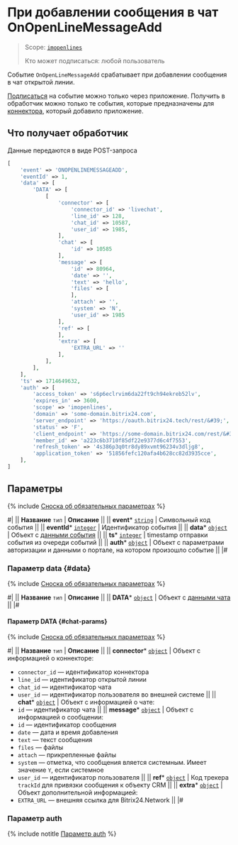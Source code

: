 # При добавлении сообщения в чат OnOpenLineMessageAdd

> Scope: [`imopenlines`](../../../scopes/permissions.md) 
>
> Кто может подписаться: любой пользователь

Событие `OnOpenLineMessageAdd` срабатывает при добавлении сообщения в чат открытой линии. 

[Подписаться](../../../events/event-bind.md) на событие можно только через приложение. Получить в обработчик можно только те события, которые предназначены для [коннектора](../../imconnector/index.md), который добавило приложение.

## Что получает обработчик

Данные передаются в виде POST-запроса

```php
[
    'event' => 'ONOPENLINEMESSAGEADD',
    'eventId' => 1,
    'data' => [
        'DATA' => [
            [
                'connector' => [
                    'connector_id' => 'livechat',
                    'line_id' => 128,
                    'chat_id' => 10587,
                    'user_id' => 1985,
                ],
                'chat' => [
                    'id' => 10585
                ],
                'message' => [
                    'id' => 80964,
                    'date' => '',
                    'text' => 'hello',
                    'files' => [
                    ],
                    'attach' => '',
                    'system' => 'N',
                    'user_id' => 1985
                ],
                'ref' => [
                ],
                'extra' => [
                    'EXTRA_URL' => '' 
                ],
            ],
        ],
    ],
    'ts' => 1714649632,
    'auth' => [
        'access_token' => 's6p6eclrvim6da22ft9ch94ekreb52lv',
        'expires_in' => 3600,
        'scope' => 'imopenlines',
        'domain' => 'some-domain.bitrix24.com',
        'server_endpoint' => 'https://oauth.bitrix24.tech/rest/&#39;',
        'status' => 'F',
        'client_endpoint' => 'https://some-domain.bitrix24.com/rest/&#39;',
        'member_id' => 'a223c6b3710f85df22e9377d6c4f7553',
        'refresh_token' => '4s386p3q0tr8dy89xvmt96234v3dljg8',
        'application_token' => '51856fefc120afa4b628cc82d3935cce',
    ],
]
```

## Параметры

{% include [Сноска об обязательных параметрах](../../../../_includes/required.md) %}

#|
|| **Название**
`тип` | **Описание** ||
|| **event***
[`string`](../../../data-types.md) | Символьный код события ||
|| **eventId***
[`integer`](../../../data-types.md) | Идентификатор события ||
|| **data***
[`object`](../../../data-types.md) | Объект с [данными события](#data) ||
|| **ts***
[`integer`](../../../data-types.md) | timestamp отправки события из очереди событий ||
|| **auth***
[`object`](../../../data-types.md) | Объект с параметрами авторизации и данными о портале, на котором произошло событие ||
|#

### Параметр data {#data}

{% include [Сноска об обязательных параметрах](../../../../_includes/required.md) %}

#|
|| **Название**
`тип` | **Описание** ||
|| **DATA***
[`object`](../../../data-types.md) | Объект с [данными чата](#chat-params) ||
|#

#### Параметр DATA {#chat-params}

{% include [Сноска об обязательных параметрах](../../../../_includes/required.md) %}

#|
|| **Название**
`тип` | **Описание** ||
|| **connector***
[`object`](../../../data-types.md) | Объект с информацией о коннекторе:
- `connector_id` — идентификатор коннектора
- `line_id` — идентификатор открытой линии
- `chat_id` — идентификатор чата
- `user_id` — идентификатор пользователя во внешней системе
||
|| **chat***
[`object`](../../../data-types.md) | Объект с информацией о чате:
- `id` — идентификатор чата ||
|| **message***
[`object`](../../../data-types.md) | Объект с информацией о сообщении:
- `id` — идентификатор сообщения
- `date` — дата и время добавления
- `text` — текст сообщения
- `files` — файлы
- `attach` — прикрепленные файлы
- `system` — отметка, что сообщения вляется системным. Имеет значение `Y`, если системное 
- `user_id` — идентификатор пользователя
||
|| **ref***
[`object`](../../../data-types.md) | Код трекера `trackId` для привязки сообщения к объекту CRM ||
|| **extra***
[`object`](../../../data-types.md) | Объект дополнительной информацией:
- `EXTRA_URL` — внешняя ссылка для Bitrix24.Network ||
|#

### Параметр auth

{% include notitle [Параметр auth](../../../../_includes/auth-params-in-events.md) %}
